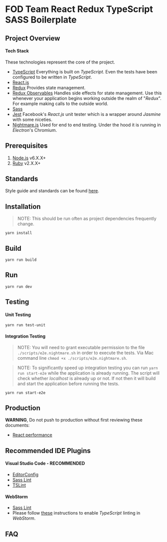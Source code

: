 # FOD Team React Redux TypeScript SASS Boilerplate

## Project Overview

#### Tech Stack

These technologies represent the core of the project.

* [TypeScript](https://www.typescriptlang.org/) Everything is built on _TypeScript_. Even the tests have been configured to be written in _TypeScript_.
* [React.js](https://facebook.github.io/react/)
* [Redux](http://redux.js.org/) Provides state management.
* [Redux Observables](https://redux-observable.js.org/) Handles side effects for state management. Use this whenever your application begins working outside the realm of "_Redux_". For example making calls to the outside world.
* [Sass](http://sass-lang.com/)
* [Jest](https://facebook.github.io/jest/) Facebook's _React.js_ unit tester which is a wrapper around _Jasmine_ with some niceties.
* [Nightmare.js](http://www.nightmarejs.org/) Used for end to end testing. Under the hood it is running in _Electron_'s Chromium.

## Prerequisites

1. [Node.js](https://nodejs.org/en/) v6.X.X+
2. [Ruby](https://rubyinstaller.org/) v2.X.X+

## Standards

Style guide and standards can be found [here](https://stash.liftbrands.com/projects/ON/repos/coding-standards/browse/teams/fod).

## Installation

> NOTE: This should be run often as project dependencies frequently change.

`yarn install`

## Build

`yarn run build`

## Run

`yarn run dev`

## Testing

#### Unit Testing

`yarn run test-unit`

#### Integration Testing

> NOTE: You will need to grant executable permission to the file `./scripts/e2e.nightmare.sh` in order to execute the tests. Via Mac command line `chmod +x ./scripts/e2e.nightmare.sh`.

> NOTE: To significantly speed up integration testing you can run `yarn run start-e2e` while the application is already running. The script will check whether _localhost_ is already up or not. If not then it will build and start the application before running the tests.

`yarn run start-e2e`

## Production

**WARNING**, Do not push to production without first reviewing these documents:
  * [React performance](https://facebook.github.io/react/docs/optimizing-performance.html)

## Recommended IDE Plugins

#### Visual Studio Code - __RECOMMENDED__

* [EditorConfig](https://marketplace.visualstudio.com/items?itemName=EditorConfig.EditorConfig)
* [Sass Lint](https://marketplace.visualstudio.com/items?itemName=glen-84.sass-lint)
* [TSLint](https://marketplace.visualstudio.com/items?itemName=eg2.tslint)

#### WebStorm

* [Sass Lint](https://plugins.jetbrains.com/plugin/8171-sass-lint)
* Please follow [these](https://www.jetbrains.com/help/webstorm/tslint.html) instructions to enable _TypeScript_ linting in _WebStorm_.

## FAQ

<dl>
</dl>